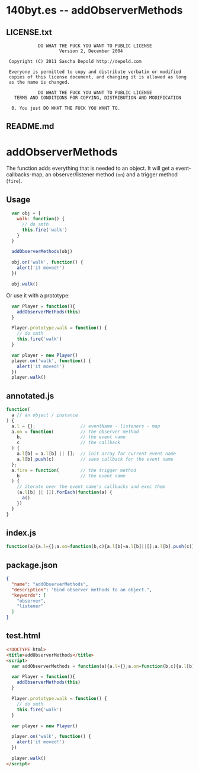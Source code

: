# 140byt.es -- addObserverMethods

## LICENSE.txt

```text
            DO WHAT THE FUCK YOU WANT TO PUBLIC LICENSE
                    Version 2, December 2004

 Copyright (C) 2011 Sascha Depold http://depold.com

 Everyone is permitted to copy and distribute verbatim or modified
 copies of this license document, and changing it is allowed as long
 as the name is changed.

            DO WHAT THE FUCK YOU WANT TO PUBLIC LICENSE
   TERMS AND CONDITIONS FOR COPYING, DISTRIBUTION AND MODIFICATION

  0. You just DO WHAT THE FUCK YOU WANT TO.

```

## README.md

addObserverMethods
=========

The function adds everything that is needed to an object. It will get a event-callbacks-map, an observer/listener method (`on`)
and a trigger method (`fire`).

Usage
-----------

```js
  var obj = {
    walk: function() {
      // do smth
      this.fire('walk')
    }
  }

  addObserverMethods(obj)

  obj.on('walk', function() {
    alert('it moved!')
  })

  obj.walk()
```

Or use it with a prototype:

```js
  var Player = function(){
    addObserverMethods(this)
  }

  Player.prototype.walk = function() {
    // do smth
    this.fire('walk')
  }

  var player = new Player()
  player.on('walk', function() {
    alert('it moved!')
  })
  player.walk()
```


## annotated.js

```javascript
function(
  a // an object / instance
) {
  a.l = {};                 // eventName - listeners - map
  a.on = function(          // the observer method
    b,                      // the event name
    c                       // the callback
  ) {
    a.l[b] = a.l[b] || [];  // init array for current event name
    a.l[b].push(c)          // save callback for the event name
  };
  a.fire = function(        // the trigger method
    b                       // the event name
  ) {
    // iterate over the event name's callbacks and exec them
    (a.l[b] || []).forEach(function(a) {
      a()
    })
  }
}

```

## index.js

```javascript
function(a){a.l={};a.on=function(b,c){a.l[b]=a.l[b]||[];a.l[b].push(c)};a.fire=function(b){(a.l[b]||[]).forEach(function(a){a()})}}

```

## package.json

```json
{
  "name": "addObserverMethods",
  "description": "Bind observer methods to an object.",
  "keywords": [
    "observer",
    "listener"
  ]
}

```

## test.html

```html
<!DOCTYPE html>
<title>addObserverMethods</title>
<script>
  var addObserverMethods = function(a){a.l={};a.on=function(b,c){a.l[b]=a.l[b]||[];a.l[b].push(c)};a.fire=function(b){(a.l[b]||[]).forEach(function(a){a()})}}

  var Player = function(){
    addObserverMethods(this)
  }

  Player.prototype.walk = function() {
    // do smth
    this.fire('walk')
  }

  var player = new Player()

  player.on('walk', function() {
    alert('it moved!')
  })

  player.walk()
</script>

```

